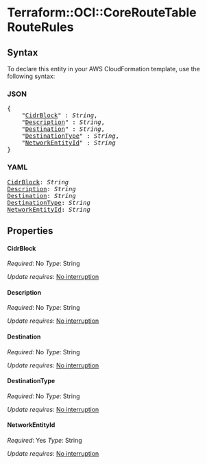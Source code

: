# Terraform::OCI::CoreRouteTable RouteRules

## Syntax

To declare this entity in your AWS CloudFormation template, use the following syntax:

### JSON

<pre>
{
    "<a href="#cidrblock" title="CidrBlock">CidrBlock</a>" : <i>String</i>,
    "<a href="#description" title="Description">Description</a>" : <i>String</i>,
    "<a href="#destination" title="Destination">Destination</a>" : <i>String</i>,
    "<a href="#destinationtype" title="DestinationType">DestinationType</a>" : <i>String</i>,
    "<a href="#networkentityid" title="NetworkEntityId">NetworkEntityId</a>" : <i>String</i>
}
</pre>

### YAML

<pre>
<a href="#cidrblock" title="CidrBlock">CidrBlock</a>: <i>String</i>
<a href="#description" title="Description">Description</a>: <i>String</i>
<a href="#destination" title="Destination">Destination</a>: <i>String</i>
<a href="#destinationtype" title="DestinationType">DestinationType</a>: <i>String</i>
<a href="#networkentityid" title="NetworkEntityId">NetworkEntityId</a>: <i>String</i>
</pre>

## Properties

#### CidrBlock

_Required_: No
_Type_: String

_Update requires_: [No interruption](https://docs.aws.amazon.com/AWSCloudFormation/latest/UserGuide/using-cfn-updating-stacks-update-behaviors.html#update-no-interrupt)

#### Description

_Required_: No
_Type_: String

_Update requires_: [No interruption](https://docs.aws.amazon.com/AWSCloudFormation/latest/UserGuide/using-cfn-updating-stacks-update-behaviors.html#update-no-interrupt)

#### Destination

_Required_: No
_Type_: String

_Update requires_: [No interruption](https://docs.aws.amazon.com/AWSCloudFormation/latest/UserGuide/using-cfn-updating-stacks-update-behaviors.html#update-no-interrupt)

#### DestinationType

_Required_: No
_Type_: String

_Update requires_: [No interruption](https://docs.aws.amazon.com/AWSCloudFormation/latest/UserGuide/using-cfn-updating-stacks-update-behaviors.html#update-no-interrupt)

#### NetworkEntityId

_Required_: Yes
_Type_: String

_Update requires_: [No interruption](https://docs.aws.amazon.com/AWSCloudFormation/latest/UserGuide/using-cfn-updating-stacks-update-behaviors.html#update-no-interrupt)

